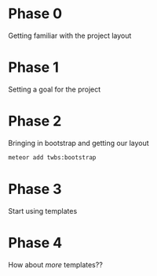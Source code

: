# Phase 0
Getting familiar with the project layout

# Phase 1
Setting a goal for the project

# Phase 2
Bringing in bootstrap and getting our layout

```bash
meteor add twbs:bootstrap
```

# Phase 3
Start using templates

# Phase 4
How about *more* templates??
